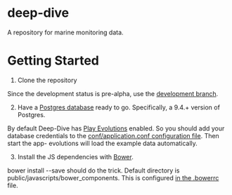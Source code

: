 # deep-dive
A repository for marine monitoring data.

# Getting Started

1. Clone the repository

Since the development status is pre-alpha, use the [development branch](https://github.com/atware/deep-dive).

2. Have a [Postgres database](http://www.postgresql.org/) ready to go. Specifically, a 9.4.+ version of Postgres.

By default Deep-Dive has [Play Evolutions](https://www.playframework.com/documentation/2.3.x/Evolutions) enabled. So you should add your
database credentials to the [conf/application.conf configuration file](https://www.playframework.com/documentation/2.3.x/Configuration).
Then start the app- evolutions will load the example data automatically.

3. Install the JS dependencies with [Bower](http://bower.io/).

bower install --save should do the trick. Default directory is public/javascripts/bower_components.
This is configured [in the .bowerrc](https://github.com/atware/deep-dive/blob/development/.bowerrc) file.
